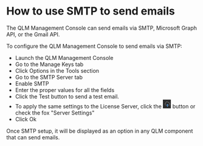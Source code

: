 # How to use SMTP to send emails

The QLM Management Console can send emails via SMTP, Microsoft Graph API, or the Gmail API.

&#x20;To configure the QLM Management Console to send emails via SMTP:

* Launch the QLM Management Console
* Go to the Manage Keys tab
* Click Options in the Tools section
* Go to the SMTP Server tab
* Enable SMTP
* Enter the proper values for all the fields
* Click the Test button to send a test email.
* To apply the same settings to the License Server, click the ![](<../../.gitbook/assets/image (54).png>) button or check the fox "Server Settings"
* Click Ok

Once SMTP setup, it will be displayed as an option in any QLM component that can send emails.

